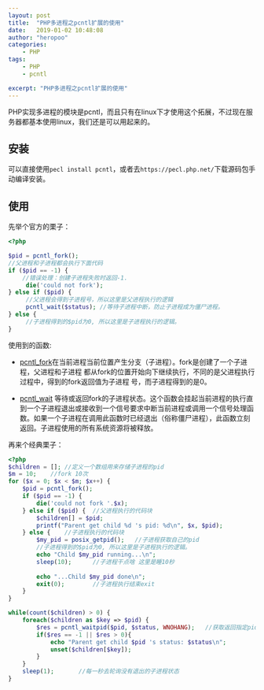 ```yaml
---
layout: post
title:  "PHP多进程之pcntl扩展的使用"
date:   2019-01-02 10:48:08
author: "heropoo"
categories: 
    - PHP
tags: 
    - PHP
    - pcntl

excerpt: "PHP多进程之pcntl扩展的使用"
---
```

PHP实现多进程的模块是pcntl，而且只有在linux下才使用这个拓展，不过现在服务器都基本使用linux，我们还是可以用起来的。

## 安装
可以直接使用`pecl install pcntl`，或者去`https://pecl.php.net/`下载源码包手动编译安装。

## 使用

先举个官方的栗子：
```php
<?php

$pid = pcntl_fork();
//父进程和子进程都会执行下面代码
if ($pid == -1) {
    //错误处理：创建子进程失败时返回-1.
     die('could not fork');
} else if ($pid) {
     //父进程会得到子进程号，所以这里是父进程执行的逻辑
     pcntl_wait($status); //等待子进程中断，防止子进程成为僵尸进程。
} else {
     //子进程得到的$pid为0, 所以这里是子进程执行的逻辑。
}
```

使用到的函数:
* [pcntl_fork](https://secure.php.net/manual/zh/function.pcntl-fork.php)在当前进程当前位置产生分支（子进程）。fork是创建了一个子进程，父进程和子进程 都从fork的位置开始向下继续执行，不同的是父进程执行过程中，得到的fork返回值为子进程 号，而子进程得到的是0。

* [pcntl_wait](https://secure.php.net/manual/zh/function.pcntl-wait.php) 等待或返回fork的子进程状态。这个函数会挂起当前进程的执行直到一个子进程退出或接收到一个信号要求中断当前进程或调用一个信号处理函数。如果一个子进程在调用此函数时已经退出（俗称僵尸进程），此函数立刻返回。子进程使用的所有系统资源将被释放。

再来个经典栗子：
```php
<?php
$children = []; //定义一个数组用来存储子进程的pid
$m = 10;	//fork 10次
for ($x = 0; $x < $m; $x++) {
	$pid = pcntl_fork();
	if ($pid == -1) {
		die('could not fork '.$x);
	} else if ($pid) {	//父进程执行的代码块
		$children[] = $pid;
		printf("Parent get child %d 's pid: %d\n", $x, $pid);
	} else {	//子进程执行的代码块
		$my_pid = posix_getpid();	//子进程获取自己的pid
		//子进程得到的$pid为0, 所以这里是子进程执行的逻辑。
		echo "Child $my_pid running...\n";
		sleep(10);		//子进程干点啥 这里是睡10秒
		
		echo "...Child $my_pid done\n";
		exit(0);		//子进程执行结束exit
	}
}

while(count($children) > 0) {
	foreach($children as $key => $pid) {
		$res = pcntl_waitpid($pid, $status, WNOHANG);	//获取返回指定pid的返回状态加了第二个参数非阻塞
		if($res == -1 || $res > 0){
			echo "Parent get child $pid 's status: $status\n";
			unset($children[$key]);
		}
	}
	sleep(1);		//每一秒去轮询没有退出的子进程状态
}
```

